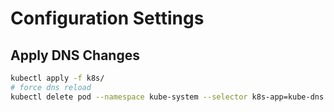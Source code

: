 # Configuration Settings

## Apply DNS Changes

```bash
kubectl apply -f k8s/
# force dns reload
kubectl delete pod --namespace kube-system --selector k8s-app=kube-dns
```
